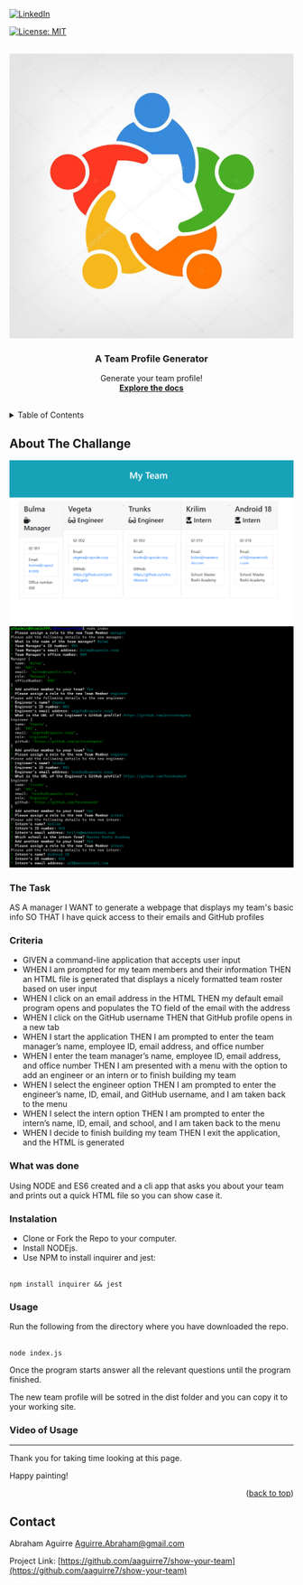 <div id="top"><div>
<!--
*** This is the Readme for the team profile generator generator 
-->

<!-- Project Shields -->

[![LinkedIn][linkedin-shield]][linkedin-url]

[![License: MIT](https://img.shields.io/badge/License-MIT-yellow.svg)](https://opensource.org/licenses/MIT)

<!-- Project Logo -->
<br />
<div align="center">
    <a href="https://github.com/aaguirre7/show-your-team">
        <img src="./assets/images/logo.jpg" alt="logo">
    <a/>
    <h3 align="center">
        A Team Profile Generator
    </h3>
    <p align="center">
        Generate your team profile!
        <br />
        <a href="https://github.com/aaguirre7/show-your-team">
            <strong>Explore the docs</strong>
        </a>
        <br />
        <br />
</div>

<!-- TABLE OF CONTENTS -->
<details>
  <summary>Table of Contents</summary>
  <ol>
    <li>
      <a href="#about-the-project">About The Project</a>
    </li>
    <li>
        <a href="#what-was-done"> What was done</a>
    </li>
    <li>
        <a href="#instalation"> instalation</a>
    </li>
    <li>
        <a href="#usage"> usage</a>
    </li>
     <li>
        <a href="#video-of-usage"> video</a>
    </li>
    <li>
        <a href="#contact">Contact</a>
    </li>

  </ol>
</details>

<!-- ABOUT THE PROJECT -->
## About The Challange

[![Product Name Screen Shot][product-screenshot1]](./assets/images/screenshot_1.png)
[![Product Name Screen Shot][product-screenshot2]](./assets/images/screenshot_2.png)
### The Task

AS A manager
I WANT to generate a webpage that displays my team's basic info
SO THAT I have quick access to their emails and GitHub profiles

### Criteria

- GIVEN a command-line application that accepts user input
- WHEN I am prompted for my team members and their information
THEN an HTML file is generated that displays a nicely formatted team roster based on user input
- WHEN I click on an email address in the HTML
THEN my default email program opens and populates the TO field of the email with the address
- WHEN I click on the GitHub username
THEN that GitHub profile opens in a new tab
- WHEN I start the application
THEN I am prompted to enter the team manager’s name, employee ID, email address, and office number
- WHEN I enter the team manager’s name, employee ID, email address, and office number
THEN I am presented with a menu with the option to add an engineer or an intern or to finish building my team
- WHEN I select the engineer option
THEN I am prompted to enter the engineer’s name, ID, email, and GitHub username, and I am taken back to the menu
- WHEN I select the intern option
THEN I am prompted to enter the intern’s name, ID, email, and school, and I am taken back to the menu
- WHEN I decide to finish building my team
THEN I exit the application, and the HTML is generated

### What was done

Using NODE and ES6 created and a cli app that asks you about your team and prints out a quick HTML file so you can show case it.

### Instalation

- Clone or Fork the Repo to your computer.
- Install NODEjs.
- Use NPM to install inquirer and jest:

```

npm install inquirer && jest 

```

### Usage

Run the following from the directory where you have downloaded the repo.

```

node index.js

```

Once the program starts answer all the relevant questions until the program finished.

The new team profile will be sotred in the dist folder and you can copy it to your working site.

### Video of Usage




-------------------------
Thank you for taking time looking at this page.

Happy painting!

<p align="right">(<a href="#top">back to top</a>)</p>

<!-- CONTACT -->
## Contact

Abraham Aguirre Aguirre.Abraham@gmail.com

Project Link: [https://github.com/aaguirre7/show-your-team](https://github.com/aaguirre7/show-your-team)

<!-- MARKDOWN LINKS & IMAGES -->
[linkedin-shield]: https://img.shields.io/badge/-LinkedIn-black.svg?style=for-the-badge&logo=linkedin&colorB=555
[linkedin-url]: https://www.linkedin.com/in/abraham-aguirre-1b237293/
[product-screenshot1]: ./assets/images/screenshot_1.png
[product-screenshot2]: ./assets/images/screenshot_2.png

